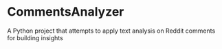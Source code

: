# CommentsAnalyzer
A Python project that attempts to apply text analysis on Reddit comments for building insights
